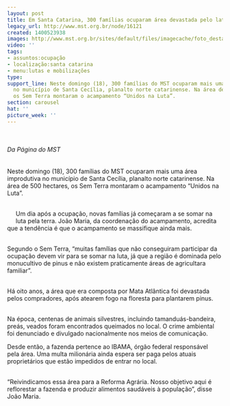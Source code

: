 ```yaml
---
layout: post
title: Em Santa Catarina, 300 famílias ocuparam área devastada pelo latifúndio
legacy_url: http://www.mst.org.br/node/16121
created: 1400523938
images: http://www.mst.org.br/sites/default/files/imagecache/foto_destaque/ocupação_SC!.jpg
video: ''
tags:
- assuntos:ocupação
- localização:santa catarina
- menu:lutas e mobilizações
type: 
support_line: Neste domingo (18), 300 famílias do MST ocuparam mais uma área improdutiva
  no município de Santa Cecília, planalto norte catarinense. Na área de 500 hectares,
  os Sem Terra montaram o acampamento “Unidos na Luta”.
section: carousel
hat: ''
picture_week: ''
---
```

<p><img style="margin: 10px;" src="http://www.mst.org.br/sites/default/files/ocupa%C3%A7%C3%A3o_SC.jpg" alt=""></p><p><em>Da Página do MST<br></em><br><br>Neste domingo (18), 300 famílias do MST ocuparam mais uma área improdutiva no município de Santa Cecília, planalto norte catarinense. Na área de 500 hectares, os Sem Terra montaram o acampamento “Unidos na Luta”.</p><p><br><img style="margin: 10px; float: left;" src="http://www.mst.org.br/sites/default/files/pinus.jpg" alt="">Um dia após a ocupação, novas famílias já começaram a se somar na luta pela terra. João Maria, da coordenação do acampamento, acredita que a tendência é que o acampamento se massifique ainda mais.</p><p><br>Segundo o Sem Terra, “muitas famílias que não conseguiram participar da ocupação devem vir para se somar na luta, já que a região é dominada pelo monucultivo de pinus e não existem praticamente áreas de agricultara familiar”.</p><p><br>Há oito anos, a área que era composta por Mata Atlântica foi devastada pelos compradores, após atearem fogo na floresta para plantarem pinus.</p><p><br>Na época, centenas de animais silvestres, incluindo tamanduás-bandeira, preás, veados foram encontrados queimados no local. O crime ambiental foi denunciado e divulgado nacionalmente nos meios de comunicação.&nbsp;</p><p><img style="margin: 10px; float: right;" src="http://www.mst.org.br/sites/default/files/ocupa%C3%A7%C3%A3o%20SC_fogueira.jpg" alt=""></p><p>Desde então, a fazenda pertence ao IBAMA, órgão federal responsável pela área. Uma multa milionária ainda espera ser paga pelos atuais proprietários que estão impedidos de entrar no local.</p><p><br>“Reivindicamos essa área para a Reforma Agrária. Nosso objetivo aqui é reflorestar a fazenda e produzir alimentos saudáveis à população”, disse João Maria.</p><p>&nbsp;</p><p>&nbsp;</p>
